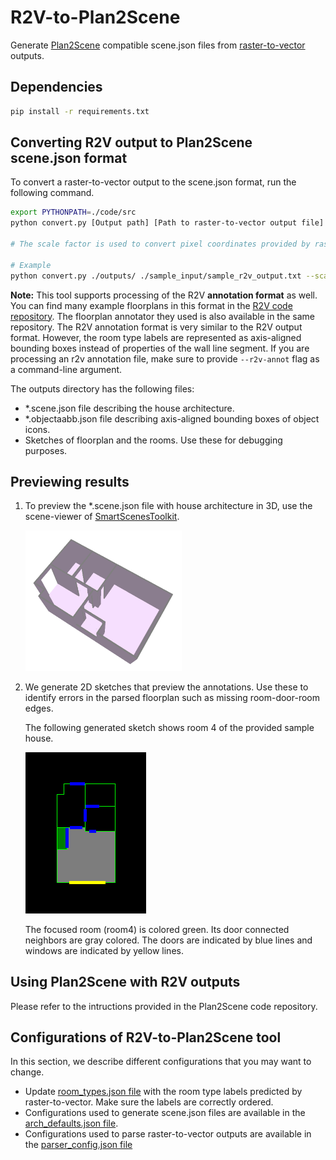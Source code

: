 # R2V-to-Plan2Scene
Generate [Plan2Scene](https://github.com/3dlg-hcvc/plan2scene/) compatible scene.json files from [raster-to-vector](https://github.com/art-programmer/FloorplanTransformation) outputs.

## Dependencies
```bash
pip install -r requirements.txt
```

## Converting R2V output to Plan2Scene scene.json format
To convert a raster-to-vector output to the scene.json format, run the following command.
```bash
export PYTHONPATH=./code/src
python convert.py [Output path] [Path to raster-to-vector output file] --scale-factor [Scale factor]

# The scale factor is used to convert pixel coordinates provided by raster-to-vector into meters.

# Example
python convert.py ./outputs/ ./sample_input/sample_r2v_output.txt --scale-factor 0.08
```
__Note:__ This tool supports processing of the R2V __annotation format__ as well. You can find many example floorplans in this format in the [R2V code repository](https://github.com/art-programmer/FloorplanTransformation). 
The floorplan annotator they used is also available in the same repository.
The R2V annotation format is very similar to the R2V output format. However, the room type labels are represented as axis-aligned bounding boxes instead of properties of the wall line segment. 
If you are processing an r2v annotation file, make sure to provide `--r2v-annot` flag as a command-line argument.

The outputs directory has the following files:
 - *.scene.json file describing the house architecture.
 - *.objectaabb.json file describing axis-aligned bounding boxes of object icons.
 - Sketches of floorplan and the rooms. Use these for debugging purposes.

## Previewing results
1) To preview the *.scene.json file with house architecture in 3D, use the scene-viewer of [SmartScenesToolkit](https://github.com/smartscenes/sstk).

    <img src="doc/sample.png" width="250"/>

2) We generate 2D sketches that preview the annotations. Use these to identify errors in the parsed floorplan such as missing room-door-room edges.

    The following generated sketch shows room 4 of the provided sample house.

    ![](sample_output/room_4.png)

    The focused room (room4) is colored green. Its door connected neighbors are gray colored. The doors are indicated by blue lines and windows are indicated by yellow lines.

## Using Plan2Scene with R2V outputs
Please refer to the intructions provided in the Plan2Scene code repository.
    
## Configurations of R2V-to-Plan2Scene tool
In this section, we describe different configurations that you may want to change.
 - Update [room_types.json file](./conf/r2v_importer/room_types.json) with the room type labels predicted by raster-to-vector. Make sure the labels are correctly ordered.
 - Configurations used to generate scene.json files are available in the [arch_defaults.json file](./conf/r2v_importer/arch_defaults.json).
 - Configurations used to parse raster-to-vector outputs are available in the [parser_config.json file](./conf/r2v_importer/parser_config.json)
